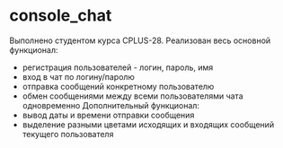 # console_chat
Выполнено студентом курса CPLUS-28.
Реализован весь основной функционал:
- регистрация пользователей - логин, пароль, имя
- вход в чат по логину/паролю
- отправка сообщений конкретному пользователю
- обмен сообщениями между всеми пользователями чата одновременно
Дополнительный функционал:
- вывод даты и времени отправки сообщения
- выделение разными цветами исходящих и входящих сообщений текущего пользователя
